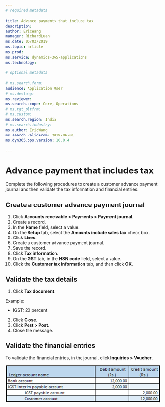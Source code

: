 ```yaml
---
# required metadata

title: Advance payments that include tax
description:  
author: EricWang
manager: RichardLuan
ms.date: 06/03/2019
ms.topic: article
ms.prod: 
ms.service: dynamics-365-applications
ms.technology: 

# optional metadata

# ms.search.form: 
audience: Application User
# ms.devlang: 
ms.reviewer: 
ms.search.scope: Core, Operations
# ms.tgt_pltfrm: 
# ms.custom: 
ms.search.region: India
# ms.search.industry: 
ms.author: EricWang
ms.search.validFrom: 2019-06-01
ms.dyn365.ops.version: 10.0.4

---
```


# Advance payment that includes tax
Complete the following procedures to create a customer advance payment journal and then validate the tax information and financial entries. 

## Create a customer advance payment journal

1. Click **Accounts receivable > Payments > Payment journal**.
2. Create a record.
3. In the **Name** field, select a value.
4. On the **Setup** tab, select the **Amounts include sales tax** check box.
5. Click **Lines**.
6. Create a customer advance payment journal.
7. Save the record.
8. Click **Tax information**.
9. On the **GST** tab, in the **HSN code** field, select a value.
10. Click the **Customer tax information** tab, and then click **OK**.

## Validate the tax details

1. Click **Tax document**.

Example:

- IGST: 20 percent

2. Click **Close**.
3. Click **Post > Post**.
4. Close the message.

## Validate the financial entries

To validate the financial entries, in the journal, click **Inquiries > Voucher**.

![](media/Annotation-2019-05-21-131638.png)



